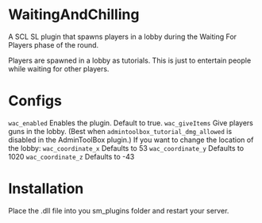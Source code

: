 # WaitingAndChilling
A SCL SL plugin that spawns players in a lobby during the Waiting For Players phase of the round.

Players are spawned in a lobby as tutorials. This is just to entertain people while waiting for other players.

# Configs

`wac_enabled` Enables the plugin. Default to true.
`wac_giveItems` Give players guns in the lobby. (Best when `admintoolbox_tutorial_dmg_allowed` is disabled in the AdminToolBox plugin.)
If you want to change the location of the lobby:
`wac_coordinate_x` Defaults to 53
`wac_coordinate_y` Defaults to 1020
`wac_coordinate_z` Defaults to -43

# Installation

Place the .dll file into you sm_plugins folder and restart your server.
